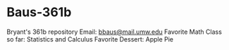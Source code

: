 # Baus-361b
Bryant's 361b repository
Email: bbaus@mail.umw.edu
Favorite Math Class so far: Statistics and Calculus
Favorite Dessert: Apple Pie
